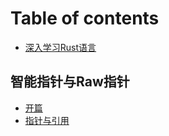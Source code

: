 # Table of contents

* [深入学习Rust语言](README.md)

## 智能指针与Raw指针 <a id="pointers"></a>

* [开篇](pointers/kai-pian.md)
* [指针与引用](pointers/zhi-zhen-yu-yin-yong.md)

